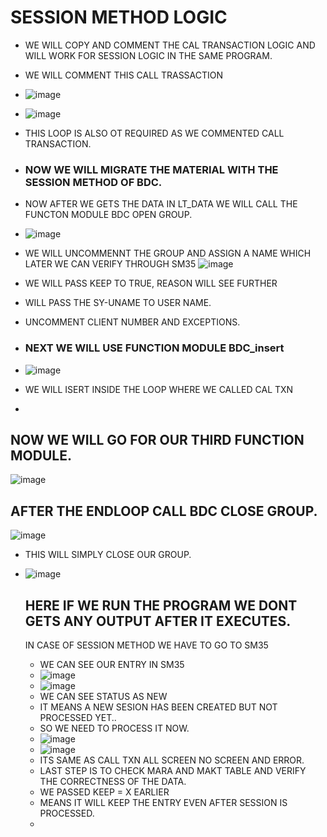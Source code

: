 # SESSION METHOD LOGIC

- WE WILL COPY AND COMMENT THE CAL TRANSACTION LOGIC AND WILL WORK FOR SESSION LOGIC IN THE SAME PROGRAM.
- WE WILL COMMENT THIS CALL TRASSACTION
- ![image](https://github.com/bhuvabhavik/MY-ABAP-CHEATSHEET/assets/49744703/5f641170-fb2c-4fcd-bdb2-6c677b1c89fe)
- ![image](https://github.com/bhuvabhavik/MY-ABAP-CHEATSHEET/assets/49744703/daa990aa-6495-4529-9b19-2affdade8c76)
- THIS LOOP IS ALSO OT REQUIRED AS WE COMMENTED CALL TRANSACTION.
- ### NOW WE WILL MIGRATE THE MATERIAL WITH THE SESSION METHOD OF BDC.
- NOW AFTER WE GETS THE DATA IN LT_DATA WE WILL CALL THE FUNCTON MODULE BDC OPEN GROUP.
- ![image](https://github.com/bhuvabhavik/MY-ABAP-CHEATSHEET/assets/49744703/3bceae91-2e21-49f8-a095-7076bba9ec54)
- WE WILL UNCOMMENNT THE GROUP AND ASSIGN A NAME WHICH LATER WE CAN VERIFY THROUGH SM35
![image](https://github.com/bhuvabhavik/MY-ABAP-CHEATSHEET/assets/49744703/d3bfe28b-ae0b-4267-9d5e-6f9fdefac85c)
- WE WILL PASS KEEP TO TRUE, REASON WILL SEE FURTHER
- WILL PASS THE SY-UNAME TO USER NAME.
- UNCOMMENT CLIENT NUMBER AND EXCEPTIONS.

- ### NEXT WE WILL USE FUNCTION MODULE BDC_insert
- ![image](https://github.com/bhuvabhavik/MY-ABAP-CHEATSHEET/assets/49744703/f59263d4-acd3-4193-8a79-aa7a34c85e60)
- WE WILL ISERT INSIDE THE LOOP WHERE WE CALLED CAL TXN
- 
## NOW WE WILL GO FOR OUR THIRD FUNCTION MODULE.
![image](https://github.com/bhuvabhavik/MY-ABAP-CHEATSHEET/assets/49744703/f52007b5-1d69-47a4-8170-89a936dfc933)

## AFTER THE ENDLOOP CALL BDC CLOSE GROUP.
![image](https://github.com/bhuvabhavik/MY-ABAP-CHEATSHEET/assets/49744703/126213f5-3a6a-4987-aa44-195654a3f36b)
- THIS WILL SIMPLY CLOSE OUR GROUP.
- ![image](https://github.com/bhuvabhavik/MY-ABAP-CHEATSHEET/assets/49744703/f0308322-7c33-4d99-8d11-a35be117de72)


  ## HERE IF WE RUN THE PROGRAM WE DONT GETS ANY OUTPUT AFTER IT EXECUTES.
  IN CASE OF SESSION METHOD WE HAVE TO GO TO SM35
  - WE CAN SEE OUR ENTRY IN SM35
  - ![image](https://github.com/bhuvabhavik/MY-ABAP-CHEATSHEET/assets/49744703/496f7df1-4736-4d93-a760-d515c37662ed)
  - ![image](https://github.com/bhuvabhavik/MY-ABAP-CHEATSHEET/assets/49744703/391d95c5-3fb5-4c12-9af6-2946b5cd4333)
  - WE CAN SEE STATUS AS NEW
  - IT MEANS A NEW SESION HAS BEEN CREATED BUT NOT PROCESSED YET..
  - SO WE NEED TO PROCESS IT NOW.
  - ![image](https://github.com/bhuvabhavik/MY-ABAP-CHEATSHEET/assets/49744703/0beeb859-3345-4cde-8468-bc19339462ae)
  - ![image](https://github.com/bhuvabhavik/MY-ABAP-CHEATSHEET/assets/49744703/76f05ee7-fce7-430a-a889-2b7d104dc5df)
  - ITS SAME AS CALL TXN ALL SCREEN NO SCREEN AND ERROR.
  - LAST STEP IS TO CHECK MARA AND MAKT TABLE AND VERIFY THE CORRECTNESS OF THE DATA.
  - WE PASSED KEEP = X EARLIER
  - MEANS IT WILL KEEP THE ENTRY EVEN AFTER SESSION IS PROCESSED.
  - 







 
 
